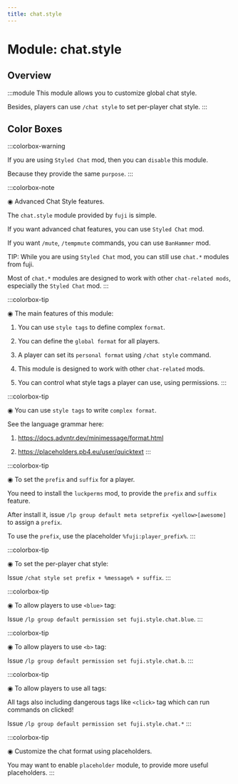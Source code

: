 ```yaml
---
title: chat.style
---
```



# Module: chat.style

## Overview
:::module
  This module allows you to customize global chat style.
  
  Besides, players can use `/chat style` to set per-player chat style.
:::
## Color Boxes

:::colorbox-warning

  If you are using `Styled Chat` mod, then you can `disable` this module.
  
  Because they provide the same `purpose`.
:::

:::colorbox-note

  ◉ Advanced Chat Style features.
  
  The `chat.style` module provided by `fuji` is simple.
  
  If you want advanced chat features, you can use `Styled Chat` mod.
  
  If you want `/mute`, `/tempmute` commands, you can use `BanHammer` mod.
  
  
  
  TIP: While you are using `Styled Chat` mod, you can still use `chat.*` modules from fuji.
  
  Most of `chat.*` modules are designed to work with other `chat-related mods`, especially the `Styled Chat` mod.
:::

:::colorbox-tip

  ◉ The main features of this module:
  
  1. You can use `style tags` to define complex `format`.
  
  2. You can define the `global format` for all players.
  
  3. A player can set its `personal format` using `/chat style` command.
  
  4. This module is designed to work with other `chat-related` mods.
  
  5. You can control what style tags a player can use, using permissions.
:::

:::colorbox-tip

  ◉ You can use `style tags` to write `complex format`.
  
  
  
  See the language grammar here:
  
  1. https://docs.advntr.dev/minimessage/format.html
  
  2. https://placeholders.pb4.eu/user/quicktext
:::

:::colorbox-tip

  ◉ To set the `prefix` and `suffix` for a player.
  
  
  
  You need to install the `luckperms` mod, to provide the `prefix` and `suffix` feature.
  
  After install it, issue `/lp group default meta setprefix <yellow>[awesome]` to assign a `prefix`.
  
  To use the `prefix`, use the placeholder `%fuji:player_prefix%`.
:::

:::colorbox-tip

  ◉ To set the per-player chat style:
  
  Issue `/chat style set prefix + %message% + suffix`.
:::

:::colorbox-tip

  ◉ To allow players to use `<blue>` tag:
  
  Issue `/lp group default permission set fuji.style.chat.blue`.
:::

:::colorbox-tip

  ◉ To allow players to use `<b>` tag:
  
  Issue `/lp group default permission set fuji.style.chat.b`.
:::

:::colorbox-tip

  ◉ To allow players to use all tags:
  
  All tags also including dangerous tags like `<click>` tag which can run commands on clicked!
  
  Issue `/lp group default permission set fuji.style.chat.*`
:::

:::colorbox-tip

  ◉ Customize the chat format using placeholders.
  
  You may want to enable `placeholder` module, to provide more useful placeholders.
:::

